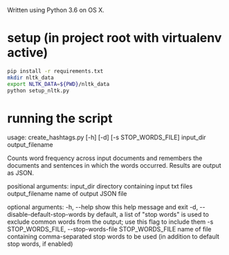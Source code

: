 Written using Python 3.6 on OS X.

# setup (in project root with virtualenv active)
```bash
pip install -r requirements.txt
mkdir nltk_data
export NLTK_DATA=${PWD}/nltk_data
python setup_nltk.py
```

# running the script
usage: create_hashtags.py [-h] [-d] [-s STOP_WORDS_FILE]
                          input_dir output_filename

Counts word frequency across input documents and remembers the documents and
sentences in which the words occurred. Results are output as JSON.

positional arguments:
  input_dir             directory containing input txt files
  output_filename       name of output JSON file

optional arguments:
  -h, --help            show this help message and exit
  -d, --disable-default-stop-words
                        by default, a list of "stop words" is used to exclude
                        common words from the output; use this flag to include
                        them
  -s STOP_WORDS_FILE, --stop-words-file STOP_WORDS_FILE
                        name of file containing comma-separated stop words to
                        be used (in addition to default stop words, if
                        enabled)
